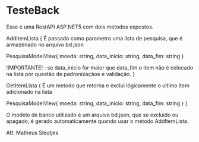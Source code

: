 # TesteBack
Esse é uma RestAPI ASP.NET5 com dois metodos expostos.

AddItemLista {
  É passado como parametro uma lista de pesquisa, que é armazenado no arquivo bd.json
  
  PesquisaModelView{
    moeda: string,
    data_inicio: string,
    data_fim: string
  }

  !IMPORTANTE! : se data_inicio for maior que data_fim o item não é colocado na lista por questão de padronizaçãoe e validação. 
}
  
GetItemLista {
  É um metodo que retorna e exclui lógicamente o ultimo item adicionado na lista
  
  PesquisaModelView{
    moeda: string,
    data_inicio: string,
    data_fim: string 
  }
}
  
O modelo de banco utilizado é um arquivo bd.json, que se excluido ou apagado, é gerado automaticamente quando usar o metodo AddItemLista.
  
Att: Matheus Sleutjes
